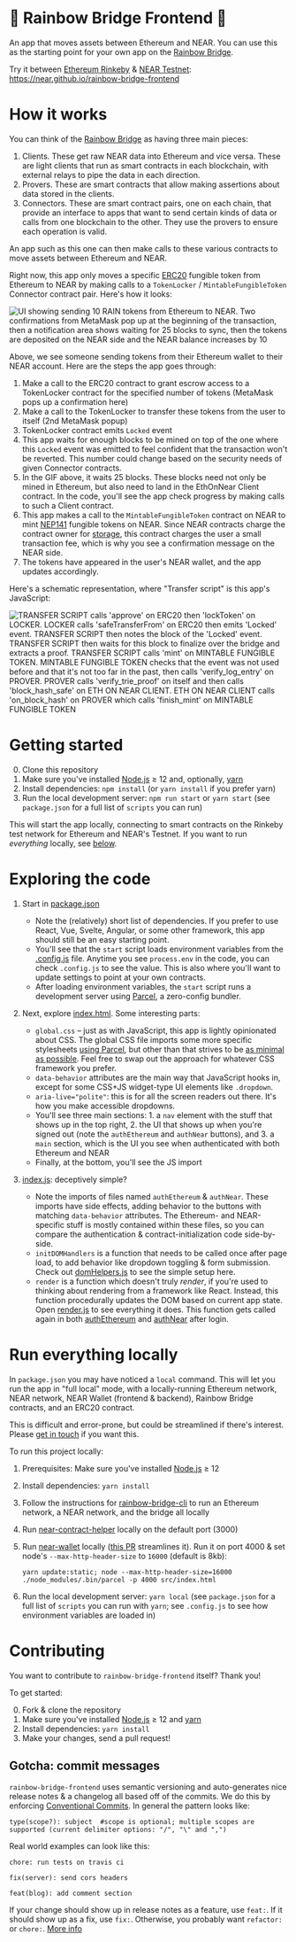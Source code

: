 🌈 Rainbow Bridge Frontend 🌈
=============================

An app that moves assets between Ethereum and NEAR. You can use this as the starting point for your own app on the [Rainbow Bridge].

Try it between [Ethereum Rinkeby] & [NEAR Testnet]: https://near.github.io/rainbow-bridge-frontend


How it works
============

You can think of the [Rainbow Bridge] as having three main pieces:

1. Clients. These get raw NEAR data into Ethereum and vice versa. These are light clients that run as smart contracts in each blockchain, with external relays to pipe the data in each direction.
2. Provers. These are smart contracts that allow making assertions about data stored in the clients.
3. Connectors. These are smart contract pairs, one on each chain, that provide an interface to apps that want to send certain kinds of data or calls from one blockchain to the other. They use the provers to ensure each operation is valid.

An app such as this one can then make calls to these various contracts to move assets between Ethereum and NEAR.

Right now, this app only moves a specific [ERC20] fungible token from Ethereum to NEAR by making calls to a `TokenLocker` / `MintableFungibleToken` Connector contract pair. Here's how it looks:

![UI showing sending 10 RAIN tokens from Ethereum to NEAR. Two confirmations from MetaMask pop up at the beginning of the transaction, then a notification area shows waiting for 25 blocks to sync, then the tokens are deposited on the NEAR side and the NEAR balance increases by 10](demo.gif)

Above, we see someone sending tokens from their Ethereum wallet to their NEAR account. Here are the steps the app goes through:

1. Make a call to the ERC20 contract to grant escrow access to a TokenLocker contract for the specified number of tokens (MetaMask pops up a confirmation here)
2. Make a call to the TokenLocker to transfer these tokens from the user to itself (2nd MetaMask popup)
3. TokenLocker contract emits `Locked` event
4. This app waits for enough blocks to be mined on top of the one where this `Locked` event was emitted to feel confident that the transaction won't be reverted. This number could change based on the security needs of given Connector contracts.
5. In the GIF above, it waits 25 blocks. These blocks need not only be mined in Ethereum, but also need to land in the EthOnNear Client contract. In the code, you'll see the app check progress by making calls to such a Client contract.
6. This app makes a call to the `MintableFungibleToken` contract on NEAR to mint [NEP141] fungible tokens on NEAR. Since NEAR contracts charge the contract owner for [storage], this contract charges the user a small transaction fee, which is why you see a confirmation message on the NEAR side.
7. The tokens have appeared in the user's NEAR wallet, and the app updates accordingly.

Here's a schematic representation, where "Transfer script" is this app's JavaScript:

![TRANSFER SCRIPT calls 'approve' on ERC20 then 'lockToken' on LOCKER. LOCKER calls 'safeTransferFrom' on ERC20 then emits 'Locked' event. TRANSFER SCRIPT then notes the block of the 'Locked' event. TRANSFER SCRIPT then waits for this block to finalize over the bridge and extracts a proof. TRANSFER SCRIPT calls 'mint' on MINTABLE FUNGIBLE TOKEN. MINTABLE FUNGIBLE TOKEN checks that the event was not used before and that it's not too far in the past, then calls 'verify_log_entry' on PROVER. PROVER calls 'verify_trie_proof' on itself and then calls 'block_hash_safe' on ETH ON NEAR CLIENT. ETH ON NEAR CLIENT calls 'on_block_hash' on PROVER which calls 'finish_mint' on MINTABLE FUNGIBLE TOKEN](erc20-to-near.png)


Getting started
===============

0. Clone this repository
1. Make sure you've installed [Node.js] ≥ 12 and, optionally, [yarn]
2. Install dependencies: `npm install` (or `yarn install` if you prefer yarn)
3. Run the local development server: `npm run start` or `yarn start` (see
   `package.json` for a full list of `scripts` you can run)

This will start the app locally, connecting to smart contracts on the Rinkeby test network for Ethereum and NEAR's Testnet. If you want to run _everything_ locally, see [below](#run-everything-locally).


Exploring the code
==================

1. Start in [package.json](./package.json)

   * Note the (relatively) short list of dependencies. If you prefer to use React, Vue, Svelte, Angular, or some other framework, this app should still be an easy starting point.
   * You'll see that the `start` script loads environment variables from the [.config.js](./.config.js) file. Anytime you see `process.env` in the code, you can check `.config.js` to see the value. This is also where you'll want to update settings to point at your own contracts.
   * After loading environment variables, the `start` script runs a development server using [Parcel](https://parceljs.org/), a zero-config bundler.

2. Next, explore [index.html](./src/index.html). Some interesting parts:

   * `global.css` – just as with JavaScript, this app is lightly opinionated about CSS. The global CSS file imports some more specific stylesheets [using Parcel](https://parceljs.org/css.html), but other than that strives to be [as minimal as possible](https://bits.theorem.co/css-pro-tips-responsive-font-sizes-and-when-to-use-which-units/). Feel free to swap out the approach for whatever CSS framework you prefer.
   * `data-behavior` attributes are the main way that JavaScript hooks in, except for some CSS+JS widget-type UI elements like `.dropdown`.
   * `aria-live="polite"`: this is for all the screen readers out there. It's how you make accessible dropdowns.
   * You'll see three main sections: 1. a `nav` element with the stuff that shows up in the top right, 2. the UI that shows up when you're signed out (note the `authEthereum` and `authNear` buttons), and 3. a `main` section, which is the UI you see when authenticated with both Ethereum and NEAR
   * Finally, at the bottom, you'll see the JS import

3. [index.js](./src/js/index.js): deceptively simple?

   * Note the imports of files named `authEthereum` & `authNear`. These imports have side effects, adding behavior to the buttons with matching `data-behavior` attributes. The Ethereum- and NEAR-specific stuff is mostly contained within these files, so you can compare the authentication & contract-initialization code side-by-side.
   * `initDOMHandlers` is a function that needs to be called once after page load, to add behavior like dropdown toggling & form submission. Check out [domHelpers.js](./src/js/domHelpers.js) to see the simple setup here.
   * `render` is a function which doesn't truly _render_, if you're used to thinking about rendering from a framework like React. Instead, this function procedurally updates the DOM based on current app state. Open [render.js](./src/js/render.js) to see everything it does. This function gets called again in both [authEthereum](./src/js/authEthereum.js) and [authNear](./src/js/authNear.js) after login.



Run everything locally
======================

In `package.json` you may have noticed a `local` command. This will let you run the app in "full local" mode, with a locally-running Ethereum network, NEAR network, NEAR Wallet (frontend & backend), Rainbow Bridge contracts, and an ERC20 contract.

This is difficult and error-prone, but could be streamlined if there's interest. Please [get in touch](https://near.chat/) if you want this.

To run this project locally:

1. Prerequisites: Make sure you've installed [Node.js] ≥ 12

2. Install dependencies: `yarn install`

3. Follow the instructions for [rainbow-bridge-cli](https://github.com/near/rainbow-bridge-cli) to run an Ethereum network, a NEAR network, and the bridge all locally

4. Run [near-contract-helper](https://github.com/near/near-contract-helper) locally on the default port (3000)

5. Run [near-wallet](https://github.com/near/near-wallet) locally ([this PR](https://github.com/near/near-wallet/pull/861) streamlines it). Run it on port 4000 & set node's `--max-http-header-size` to `16000` (default is 8kb):

       yarn update:static; node --max-http-header-size=16000 ./node_modules/.bin/parcel -p 4000 src/index.html

6. Run the local development server: `yarn local` (see `package.json` for a full list of `scripts` you can run with `yarn`; see `.config.js` to see how environment variables are loaded in)


Contributing
============

You want to contribute to `rainbow-bridge-frontend` itself? Thank you!

To get started:

0. Fork & clone the repository
1. Make sure you've installed [Node.js] ≥ 12 and [yarn]
2. Install dependencies: `yarn install`
3. Make your changes, send a pull request!


Gotcha: commit messages
-----------------------

`rainbow-bridge-frontend` uses semantic versioning and auto-generates nice release notes & a changelog all based off of the commits. We do this by enforcing [Conventional Commits](https://www.conventionalcommits.org/en/v1.0.0/). In general the pattern looks like:

    type(scope?): subject  #scope is optional; multiple scopes are supported (current delimiter options: "/", "\" and ",")

Real world examples can look like this:

```
chore: run tests on travis ci
```

```
fix(server): send cors headers
```

```
feat(blog): add comment section
```

If your change should show up in release notes as a feature, use `feat:`. If it should show up as a fix, use `fix:`. Otherwise, you probably want `refactor:` or `chore:`. [More info](https://github.com/conventional-changelog/commitlint/#what-is-commitlint)

  [ERC20]: https://eips.ethereum.org/EIPS/eip-20
  [Rainbow Bridge]: https://github.com/near/rainbow-bridge
  [NEP141]: https://github.com/near/NEPs/issues/141
  [NEAR]: https://near.org/
  [Ethereum Rinkeby]: https://support.airswap.io/en/articles/2831385-what-is-rinkeby
  [NEAR Testnet]: https://docs.near.org/docs/concepts/networks#testnet
  [storage]: https://docs.near.org/docs/concepts/storage-staking
  [Node.js]: https://nodejs.org/en/download/package-manager/
  [yarn]: https://yarnpkg.com/
